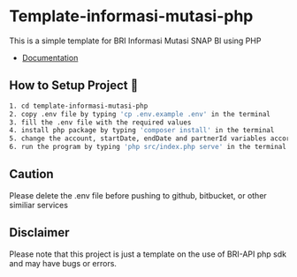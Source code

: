 # Template-informasi-mutasi-php

This is a simple template for BRI Informasi Mutasi SNAP BI using PHP

- [Documentation](https://developers.bri.co.id/id/snap-bi/api-bank-statement-snap-bi)

## How to Setup Project :rocket:

```bash
1. cd template-informasi-mutasi-php
2. copy .env file by typing 'cp .env.example .env' in the terminal
3. fill the .env file with the required values
4. install php package by typing 'composer install' in the terminal
5. change the account, startDate, endDate and partnerId variables accordingly in src/index.php
6. run the program by typing 'php src/index.php serve' in the terminal
```

## Caution

Please delete the .env file before pushing to github, bitbucket, or other similiar services

## Disclaimer

Please note that this project is just a template on the use of BRI-API php sdk and may have bugs or errors.

